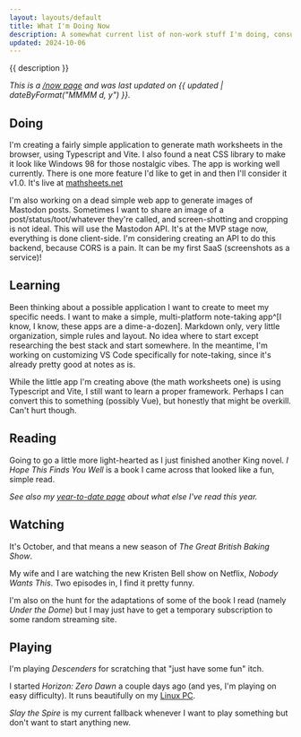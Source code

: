 ```yaml
---
layout: layouts/default
title: What I'm Doing Now
description: A somewhat current list of non-work stuff I'm doing, consuming, or being entertained by.
updated: 2024-10-06
---
```


{{ description }}

*This is a [/now page](https://nownownow.com/about) and was last updated on {{ updated | dateByFormat("MMMM d, y") }}.*

## Doing

I'm creating a fairly simple application to generate math worksheets in the browser, using Typescript and Vite. I also found a neat CSS library to make it look like Windows 98 for those nostalgic vibes. The app is working well currently. There is one more feature I'd like to get in and then I'll consider it v1.0. It's live at [mathsheets.net](https://www.mathsheets.net)

I'm also working on a dead simple web app to generate images of Mastodon posts. Sometimes I want to share an image of a post/status/toot/whatever they're called, and screen-shotting and cropping is not ideal. This will use the Mastodon API. It's at the MVP stage now, everything is done client-side. I'm considering creating an API to do this backend, because CORS is a pain. It can be my first SaaS (screenshots as a service)!

## Learning

Been thinking about a possible application I want to create to meet my specific needs. I want to make a simple, multi-platform note-taking app^[I know, I know, these apps are a dime-a-dozen]. Markdown only, very little organization, simple rules and layout. No idea where to start except researching the best stack and start somewhere. In the meantime, I'm working on customizing VS Code specifically for note-taking, since it's already pretty good at notes as is.

While the little app I'm creating above (the math worksheets one) is using Typescript and Vite, I still want to learn a proper framework. Perhaps I can convert this to something (possibly Vue), but honestly that might be overkill. Can't hurt though.

## Reading

Going to go a little more light-hearted as I just finished another King novel. *I Hope This Finds You Well* is a book I came across that looked like a fun, simple read.

*See also my [year-to-date page](/posts/2024/books-of-2024/) about what else I've read this year.*

## Watching

It's October, and that means a new season of *The Great British Baking Show*.

My wife and I are watching the new Kristen Bell show on Netflix, *Nobody Wants This*. Two episodes in, I find it pretty funny.

I'm also on the hunt for the adaptations of some of the book I read (namely *Under the Dome*) but I may just have to get a temporary subscription to some random streaming site.

## Playing

I'm playing *Descenders* for scratching that "just have some fun" itch. 

I started *Horizon: Zero Dawn* a couple days ago (and yes, I'm playing on easy difficulty). It runs beautifully on my [Linux PC](/posts/2024/building-a-new-pc-in-2024/).

*Slay the Spire* is my current fallback whenever I want to play something but don't want to start anything new.
